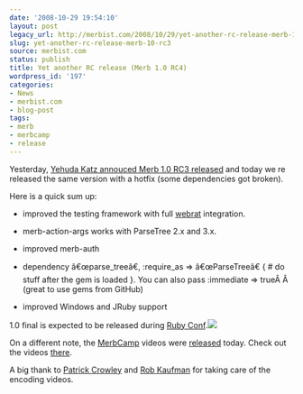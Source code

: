 ```yaml
---
date: '2008-10-29 19:54:10'
layout: post
legacy_url: http://merbist.com/2008/10/29/yet-another-rc-release-merb-10-rc3/
slug: yet-another-rc-release-merb-10-rc3
source: merbist.com
status: publish
title: Yet another RC release (Merb 1.0 RC4)
wordpress_id: '197'
categories:
- News
- merbist.com
- blog-post
tags:
- merb
- merbcamp
- release
---
```


Yesterday, [Yehuda Katz annouced Merb 1.0 RC3 released](http://yehudakatz.com/2008/10/29/merb-10-rc3-released/) and today we re released the same version with a hotfix (some dependencies got broken).

Here is a quick sum up:



	
  * improved the testing framework with full [webrat](http://github.com/brynary/webrat/tree/master) integration.

	
  * merb-action-args works with ParseTree 2.x and 3.x.

	
  * improved merb-auth

	
  * dependency â€œparse_treeâ€, :require_as => â€œParseTreeâ€ { # do stuff after the gem is loaded }. You can also pass :immediate => trueÂ Â  (great to use gems from GitHub)

	
  * improved Windows and JRuby support


1.0 final is expected to be released during [Ruby Conf](http://rubyconf.org/).[![](http://merbcamp.com/images/logo.gif)](http://merbcamp.com/video)

On a different note, the [MerbCamp](http://merbcamp.com) videos were [released](http://merbcamp.com/video) today. Check out the videos [there](http://merbcamp.com/video).

A big thank to [Patrick Crowley](http://mokolabs.com/) and [Rob Kaufman](http://notch8.com/) for taking care of the encoding videos.
